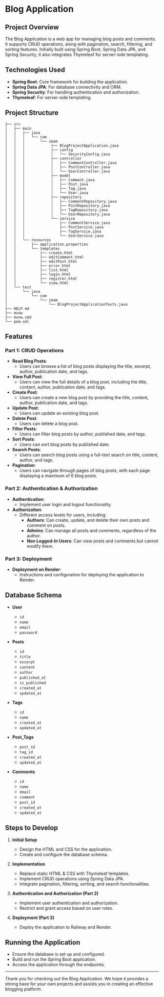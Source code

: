 # Blog Application

## Project Overview

The Blog Application is a web app for managing blog posts and comments. It supports CRUD operations, along with pagination, search, filtering, and sorting features. Initially built using Spring Boot, Spring Data JPA, and Spring Security, it also integrates Thymeleaf for server-side templating.

## Technologies Used

- **Spring Boot**: Core framework for building the application.
- **Spring Data JPA**: For database connectivity and ORM.
- **Spring Security**: For handling authentication and authorization.
- **Thymeleaf**: For server-side templating.

## Project Structure
```
├── src
│   ├── main
│   │   ├── java
│   │   │   └── com
│   │   │       └── imam
│   │   │            ├── BlogProjectApplication.java
│   │   │            ├── config
│   │   │            │   └── SecurityConfig.java
│   │   │            ├── controller
│   │   │            │   ├── CommentController.java
│   │   │            │   ├── PostController.java
│   │   │            │   └── UserController.java
│   │   │            ├── model
│   │   │            │   ├── Comment.java
│   │   │            │   ├── Post.java
│   │   │            │   ├── Tag.java
│   │   │            │   └── User.java
│   │   │            ├── repository
│   │   │            │   ├── CommentRepository.java
│   │   │            │   ├── PostRepository.java
│   │   │            │   ├── TagRepository.java
│   │   │            │   └── UserRepository.java
│   │   │            └── service
│   │   │                ├── CommentService.java
│   │   │                ├── PostService.java
│   │   │                ├── TagService.java
│   │   │                └── UserService.java
│   │   └── resources
│   │       ├── application.properties
│   │       └── templates
│   │           ├── create.html
│   │           ├── editComment.html
│   │           ├── editPost.html
│   │           ├── error.html
│   │           ├── list.html
│   │           ├── login.html
│   │           ├── register.html
│   │           └── view.html
│   └── test
│       └── java
│           └── com
│               └── imam
│                   └── BlogProjectApplicationTests.java
├── HELP.md
├── mvnw
├── mvnw.cmd
└── pom.xml
```

## Features

### Part 1: CRUD Operations

- **Read Blog Posts**:
    - Users can browse a list of blog posts displaying the title, excerpt, author, publication date, and tags.
- **View Full Post**:
    - Users can view the full details of a blog post, including the title, content, author, publication date, and tags.
- **Create Post**:
    - Users can create a new blog post by providing the title, content, author, publication date, and tags.
- **Update Post**:
    - Users can update an existing blog post.
- **Delete Post**:
    - Users can delete a blog post.
- **Filter Posts**:
    - Users can filter blog posts by author, published date, and tags.
- **Sort Posts**:
    - Users can sort blog posts by published date.
- **Search Posts**:
    - Users can search blog posts using a full-text search on title, content, author, and tags.
- **Pagination**:
    - Users can navigate through pages of blog posts, with each page displaying a maximum of 6 blog posts.

### Part 2: Authentication & Authorization

- **Authentication**:
    - Implement user login and logout functionality.
- **Authorization**:
    - Different access levels for users, including:
        - **Authors**: Can create, update, and delete their own posts and comment on posts.
        - **Admins**: Can manage all posts and comments, regardless of the author.
        - **Non Logged-In Users**: Can view posts and comments but cannot modify them.

### Part 3: Deployment

- **Deployment on Render**:
    - Instructions and configuration for deploying the application to Render.

## Database Schema

- **User**
    - `id`
    - `name`
    - `email`
    - `password`

- **Posts**
    - `id`
    - `title`
    - `excerpt`
    - `content`
    - `author`
    - `published_at`
    - `is_published`
    - `created_at`
    - `updated_at`

- **Tags**
    - `id`
    - `name`
    - `created_at`
    - `updated_at`

- **Post_Tags**
    - `post_id`
    - `tag_id`
    - `created_at`
    - `updated_at`

- **Comments**
    - `id`
    - `name`
    - `email`
    - `comment`
    - `post_id`
    - `created_at`
    - `updated_at`

## Steps to Develop

1. **Initial Setup**
    - Design the HTML and CSS for the application.
    - Create and configure the database schema.

2. **Implementation**
    - Replace static HTML & CSS with Thymeleaf templates.
    - Implement CRUD operations using Spring Data JPA.
    - Integrate pagination, filtering, sorting, and search functionalities.

3. **Authentication and Authorization (Part 2)**
    - Implement user authentication and authorization.
    - Restrict and grant access based on user roles.

4. **Deployment (Part 3)**
    - Deploy the application to Railway and Render.

## Running the Application

- Ensure the database is set up and configured.
- Build and run the Spring Boot application.
- Access the application through the endpoints.
---
Thank you for checking out the Blog Application. We hope it provides a strong base for your own projects and assists you in creating an effective blogging platform.
